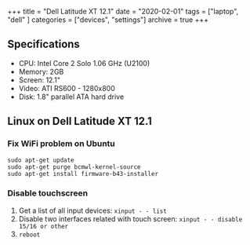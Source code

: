 +++
title = "Dell Latitude XT 12.1"
date = "2020-02-01"
tags = ["laptop", "dell" ]
categories = ["devices", "settings"]
archive = true
+++

## Specifications
* CPU: Intel Core 2 Solo 1.06 GHz (U2100)
* Memory: 2GB
* Screen: 12.1"
* Video: ATI RS600 - 1280x800
* Disk: 1.8" parallel ATA hard drive

## Linux on Dell Latitude XT 12.1

### Fix WiFi problem on Ubuntu
```
sudo apt-get update
sudo apt-get purge bcmwl-kernel-source
sudo apt-get install firmware-b43-installer
```

### Disable touchscreen
1. Get a list of all input devices: ```xinput - - list```
1. Disable two interfaces related with touch screen: ```xinput - - disable 15/16 or other```
1. ```reboot```
